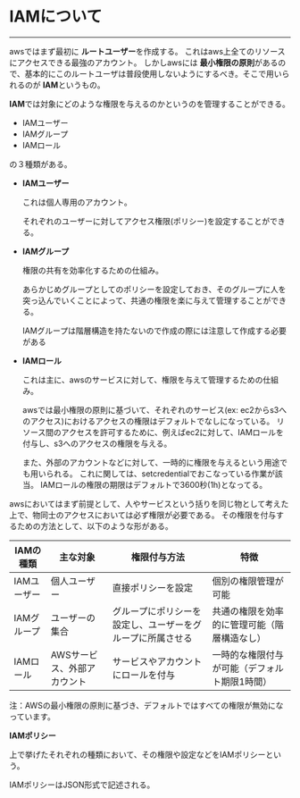 # IAMについて

---

awsではまず最初に **ルートユーザー**を作成する。
これはaws上全てのリソースにアクセスできる最強のアカウント。
しかしawsには **最小権限の原則**があるので、基本的にこのルートユーザは普段使用しないようにするべき。そこで用いられるのが **IAM**というもの。

**IAM**では対象にどのような権限を与えるのかというのを管理することができる。

- IAMユーザー
- IAMグループ
- IAMロール

の３種類がある。

- **IAMユーザー**

  これは個人専用のアカウント。

  それぞれのユーザーに対してアクセス権限(ポリシー)を設定することができる。

- **IAMグループ**

  権限の共有を効率化するための仕組み。

  あらかじめグループとしてのポリシーを設定しておき、そのグループに人を突っ込んでいくことによって、共通の権限を楽に与えて管理することができる。

  IAMグループは階層構造を持たないので作成の際には注意して作成する必要がある

- **IAMロール**

  これは主に、awsのサービスに対して、権限を与えて管理するための仕組み。

  awsでは最小権限の原則に基づいて、それぞれのサービス(ex: ec2からs3へのアクセス)におけるアクセスの権限はデフォルトでなしになっている。
  リソース間のアクセスを許可するために、例えばec2に対して、IAMロールを付与し、s3へのアクセスの権限を与える。

  また、外部のアカウントなどに対して、一時的に権限を与えるという用途でも用いられる。
  これに関しては、setcredentialでおこなっている作業が該当。
  IAMロールの権限の期限はデフォルトで3600秒(1h)となってる。


awsにおいてはまず前提として、人やサービスという括りを同じ物として考えた上で、物同士のアクセスにおいては必ず権限が必要である。
その権限を付与するための方法として、以下のような形がある。

| **IAMの種類** | **主な対象** | **権限付与方法** | **特徴** |
| --- | --- | --- | --- |
| IAMユーザー | 個人ユーザー | 直接ポリシーを設定 | 個別の権限管理が可能 |
| IAMグループ | ユーザーの集合 | グループにポリシーを設定し、ユーザーをグループに所属させる | 共通の権限を効率的に管理可能（階層構造なし） |
| IAMロール | AWSサービス、外部アカウント | サービスやアカウントにロールを付与 | 一時的な権限付与が可能（デフォルト期限1時間） |

<aside>
注：AWSの最小権限の原則に基づき、デフォルトではすべての権限が無効になっています。

</aside>

**IAMポリシー**

上で挙げたそれぞれの種類において、その権限や設定などをIAMポリシーという。

IAMポリシーはJSON形式で記述される。